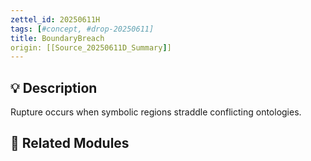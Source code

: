 ```yaml
---
zettel_id: 20250611H
tags: [#concept, #drop-20250611]
title: BoundaryBreach
origin: [[Source_20250611D_Summary]]
---
```


## 💡 Description
Rupture occurs when symbolic regions straddle conflicting ontologies.

## 🔗 Related Modules
<!-- Will be filled in during integration pass -->
